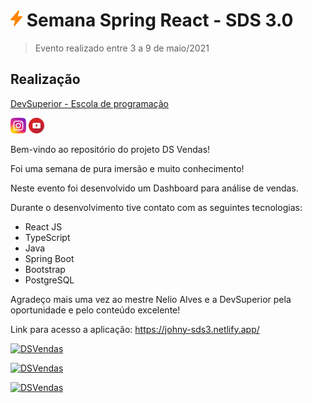 # ![DevSuperior logo](https://raw.githubusercontent.com/devsuperior/bds-assets/main/ds/devsuperior-logo-small.png) Semana Spring React - SDS 3.0
> Evento realizado entre 3 a 9 de maio/2021
> 


## Realização
[DevSuperior - Escola de programação](https://devsuperior.com.br)

[![DevSuperior no Instagram](https://raw.githubusercontent.com/devsuperior/bds-assets/main/ds/ig-icon.png)](https://instagram.com/devsuperior.ig)
[![DevSuperior no Youtube](https://raw.githubusercontent.com/devsuperior/bds-assets/main/ds/yt-icon.png)](https://youtube.com/devsuperior)

Bem-vindo ao repositório do projeto DS Vendas!

Foi uma semana de pura imersão e muito conhecimento!

Neste evento foi desenvolvido um Dashboard para análise de vendas.

Durante o desenvolvimento tive contato com as seguintes tecnologias:

- React JS
- TypeScript
- Java
- Spring Boot
- Bootstrap
- PostgreSQL

Agradeço mais uma vez ao mestre Nelio Alves e a DevSuperior pela oportunidade e pelo conteúdo excelente!

Link para acesso a aplicação: https://johny-sds3.netlify.app/

[![DSVendas](https://media-exp1.licdn.com/dms/image/C5622AQHnjfIm5RfauA/feedshare-shrink_1280/0/1620693348921?e=1623888000&v=beta&t=Zw4J_lv7I5bMg7d7em-JJ_Sg3sPYhZdLgMFmZdFQi_E)](https://johny-sds3.netlify.app/)

[![DSVendas](https://media-exp1.licdn.com/dms/image/C5622AQHWdaJmHGR65w/feedshare-shrink_1280/0/1620693348513?e=1623888000&v=beta&t=5QVBcaCAUuJOm-YMZcDP2hS_G0HPnhMJo7e75sXkLBw)](https://johny-sds3.netlify.app/dashboard)

[![DSVendas](https://media-exp1.licdn.com/dms/image/C5622AQGoYIPVuvjdSg/feedshare-shrink_2048_1536/0/1620693348972?e=1623888000&v=beta&t=dacp_w7SSxsGs3mjdQFgmg7dBtejbeWtdifNvo8KAVg)]()



